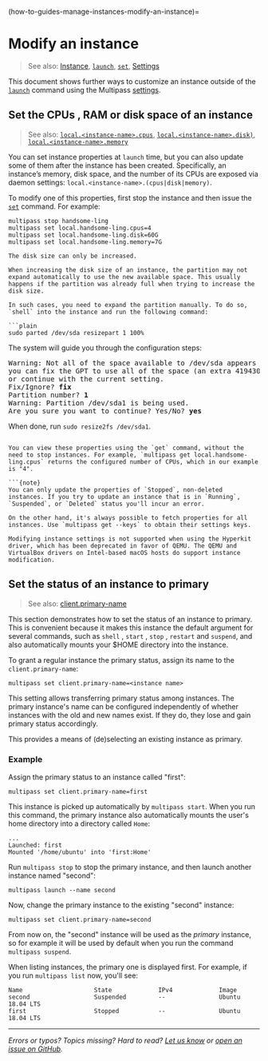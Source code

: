 (how-to-guides-manage-instances-modify-an-instance)=
# Modify an instance

> See also: [Instance](/explanation/instance), [`launch`](/reference/command-line-interface/launch), [`set`](/reference/command-line-interface/set), [Settings](/reference/settings/index)

This document shows further ways to customize an instance outside of the [`launch`](/reference/command-line-interface/launch) command using the Multipass [settings](/reference/settings/index).

## Set the CPUs , RAM or disk space of an instance

> See also:  [`local.<instance-name>.cpus`](/reference/settings/local-instance-name-cpus), [`local.<instance-name>.disk)`](/reference/settings/local-instance-name-disk), [`local.<instance-name>.memory`](/reference/settings/local-instance-name-memory)

You can set instance properties at `launch` time, but you can also update some of them after the instance has been created. Specifically, an instance’s memory, disk space, and the number of its CPUs are exposed via daemon settings: `local.<instance-name>.(cpus|disk|memory)`.

To modify one of this properties, first stop the instance and then issue the [`set`](/reference/command-line-interface/set) command. For example:

```plain
multipass stop handsome-ling
multipass set local.handsome-ling.cpus=4
multipass set local.handsome-ling.disk=60G
multipass set local.handsome-ling.memory=7G
```

```{note}
The disk size can only be increased.
```

```{caution}
When increasing the disk size of an instance, the partition may not expand automatically to use the new available space. This usually happens if the partition was already full when trying to increase the disk size. 

In such cases, you need to expand the partition manually. To do so, `shell` into the instance and run the following command:

```plain 
sudo parted /dev/sda resizepart 1 100%
```

The system will guide you through the configuration steps:

<pre>
Warning: Not all of the space available to /dev/sda appears to be used, 
you can fix the GPT to use all of the space (an extra 4194304 blocks) 
or continue with the current setting.
Fix/Ignore? <b>fix</b>
Partition number? <b>1</b>
Warning: Partition /dev/sda1 is being used. 
Are you sure you want to continue? Yes/No? <b>yes</b>
</pre>

When done, run `sudo resize2fs /dev/sda1`.
```

You can view these properties using the `get` command, without the need to stop instances. For example, `multipass get local.handsome-ling.cpus` returns the configured number of CPUs, which in our example is "4".

```{note}
You can only update the properties of `Stopped`, non-deleted instances. If you try to update an instance that is in `Running`, `Suspended`, or `Deleted` status you'll incur an error.

On the other hand, it's always possible to fetch properties for all instances. Use `multipass get --keys` to obtain their settings keys. 
```

```{note}
Modifying instance settings is not supported when using the Hyperkit driver, which has been deprecated in favor of QEMU. The QEMU and VirtualBox drivers on Intel-based macOS hosts do support instance modification.
```

## Set the status of an instance to primary

> See also:  [client.primary-name](/reference/settings/client-primary-name)

This section demonstrates how to set the status of an instance to primary. This is convenient because it makes this instance the default argument for several commands, such as `shell` , `start` , `stop` , `restart` and `suspend`, and also automatically mounts your $HOME directory into the instance.

To grant a regular instance the primary status, assign its name to the `client.primary-name`:

```plain
multipass set client.primary-name=<instance name>
```

This setting allows transferring primary status among instances. The primary instance's name can be configured independently of whether instances with the old and new names exist. If they do, they lose and gain primary status accordingly. 

This provides a means of (de)selecting an existing instance as primary. 

### Example

Assign the primary status to an instance called "first":

```
multipass set client.primary-name=first
```

This instance is picked up automatically by `multipass start`. When you run this command, the primary instance also automatically mounts the user's home directory into a directory called `Home`:

```
...
Launched: first
Mounted '/home/ubuntu' into 'first:Home'
```

Run `multipass stop` to stop the primary instance, and then launch another instance named "second":

```
multipass launch --name second
```

Now, change the primary instance to the existing "second" instance:

```
multipass set client.primary-name=second
```

From now on, the "second" instance will be used as the *primary* instance, so for example it will be used by default when you run the command `multipass suspend`.

When listing instances, the primary one is displayed first. For example, if you run `multipass list` now, you'll see:

```
Name                    State             IPv4             Image
second                  Suspended         --               Ubuntu 18.04 LTS
first                   Stopped           --               Ubuntu 18.04 LTS
```

---

*Errors or typos? Topics missing? Hard to read? <a href="https://docs.google.com/forms/d/e/1FAIpQLSd0XZDU9sbOCiljceh3rO_rkp6vazy2ZsIWgx4gsvl_Sec4Ig/viewform?usp=pp_url&entry.317501128=https://multipass.run/docs/modify-an-instance" target="_blank">Let us know</a> or <a href="https://github.com/canonical/multipass/issues/new/choose" target="_blank">open an issue on GitHub</a>.*

